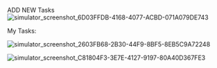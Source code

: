 ADD NEW Tasks
![simulator_screenshot_6D03FFDB-4168-4077-ACBD-071A079DE743](https://github.com/user-attachments/assets/9580d529-75c5-41a5-a7a2-902a245a5fb4)

My Tasks:

![simulator_screenshot_2603FB68-2B30-44F9-8BF5-8EB5C9A72248](https://github.com/user-attachments/assets/0b42b2d8-b29c-4169-8e61-b9f3b9dcdcfc)

![simulator_screenshot_C81804F3-3E7E-4127-9197-80A40D367FE3](https://github.com/user-attachments/assets/d7dc1aa3-34b2-4688-ae6f-11ba3a6cae16)
